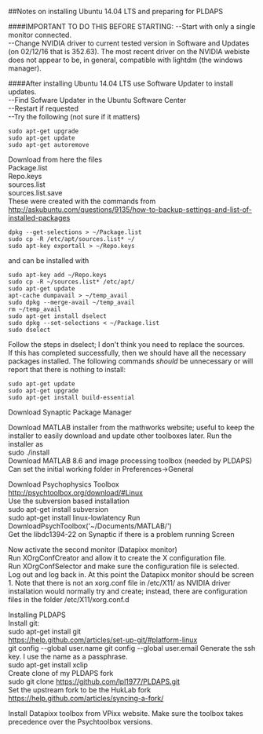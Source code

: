 ##Notes on installing Ubuntu 14.04 LTS and preparing for PLDAPS  

####IMPORTANT TO DO THIS BEFORE STARTING:
--Start with only a single monitor connected.  
--Change NVIDIA driver to current tested version in Software and Updates (on 02/12/16 that is 352.63).  The most recent driver on the NVIDIA webiste does not appear to be, in general, compatible with lightdm (the windows manager).

####After installing Ubuntu 14.04 LTS use Software Updater to install updates.  
--Find Sofware Updater in the Ubuntu Software Center  
--Restart if requested  
--Try the following (not sure if it matters)  
```
sudo apt-get upgrade
sudo apt-get update
sudo apt-get autoremove
```



Download from here the files  
Package.list  
Repo.keys  
sources.list  
sources.list.save  
These were created with the commands from http://askubuntu.com/questions/9135/how-to-backup-settings-and-list-of-installed-packages  
```
dpkg --get-selections > ~/Package.list  
sudo cp -R /etc/apt/sources.list* ~/  
sudo apt-key exportall > ~/Repo.keys  
```
and can be installed with    
```
sudo apt-key add ~/Repo.keys  
sudo cp -R ~/sources.list* /etc/apt/  
sudo apt-get update  
apt-cache dumpavail > ~/temp_avail
sudo dpkg --merge-avail ~/temp_avail
rm ~/temp_avail
sudo apt-get install dselect   
sudo dpkg --set-selections < ~/Package.list  
sudo dselect  
```
Follow the steps in dselect;  I don't think you need to replace the sources.  
If this has completed successfully, then we should have all the necessary packages installed.  The following commands *should* be unnecessary or will report that there is nothing to install:
```
sudo apt-get update  
sudo apt-get upgrade  
sudo apt-get install build-essential  
```
Download Synaptic Package Manager

Download MATLAB installer from the mathworks website; useful to keep the installer to easily download and update other toolboxes later.  Run the installer as  
sudo ./install  
Download MATLAB 8.6 and image processing toolbox (needed by PLDAPS)
Can set the initial working folder in Preferences->General

Download Psychophysics Toolbox  
http://psychtoolbox.org/download/#Linux  
Use the subversion based installation  
sudo apt-get install subversion  
sudo apt-get install linux-lowlatency 
Run DownloadPsychToolbox('~/Documents/MATLAB/')  
Get the libdc1394-22 on Synaptic if there is a problem running Screen  

Now activate the second monitor (Datapixx monitor)  
Run XOrgConfCreator and allow it to create the X configuration file.  
Run XOrgConfSelector and make sure the configuration file is selected.  
Log out and log back in.  At this point the Datapixx monitor should be screen 1.  Note that there is not an xorg.conf file in /etc/X11/ as NVIDIA driver installation would normally try and create; instead, there are configuration files in the folder /etc/X11/xorg.conf.d  

Installing PLDAPS  
Install git:  
sudo apt-get install git  
https://help.github.com/articles/set-up-git/#platform-linux  
git config --global user.name <my name>
git config --global user.email <my email address>
Generate the ssh key.  I use the name as a passphrase.  
sudo apt-get install xclip  
Create clone of my PLDAPS fork  
sudo git clone https://github.com/lpl1977/PLDAPS.git  
Set the upstream fork to be the HukLab fork  
https://help.github.com/articles/syncing-a-fork/  

Install Datapixx toolbox from VPixx website.  Make sure the toolbox takes precedence over the Psychtoolbox versions.
